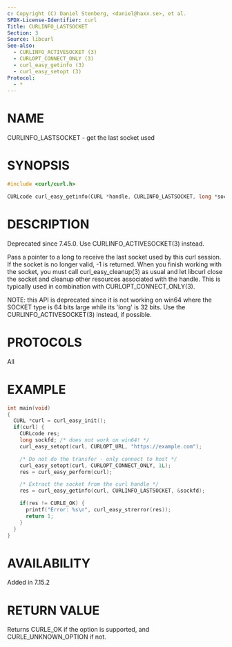 ```yaml
---
c: Copyright (C) Daniel Stenberg, <daniel@haxx.se>, et al.
SPDX-License-Identifier: curl
Title: CURLINFO_LASTSOCKET
Section: 3
Source: libcurl
See-also:
  - CURLINFO_ACTIVESOCKET (3)
  - CURLOPT_CONNECT_ONLY (3)
  - curl_easy_getinfo (3)
  - curl_easy_setopt (3)
Protocol:
  - *
---
```


# NAME

CURLINFO_LASTSOCKET - get the last socket used

# SYNOPSIS

~~~c
#include <curl/curl.h>

CURLcode curl_easy_getinfo(CURL *handle, CURLINFO_LASTSOCKET, long *socket);
~~~

# DESCRIPTION

Deprecated since 7.45.0. Use CURLINFO_ACTIVESOCKET(3) instead.

Pass a pointer to a long to receive the last socket used by this curl
session. If the socket is no longer valid, -1 is returned. When you finish
working with the socket, you must call curl_easy_cleanup(3) as usual and
let libcurl close the socket and cleanup other resources associated with the
handle. This is typically used in combination with
CURLOPT_CONNECT_ONLY(3).

NOTE: this API is deprecated since it is not working on win64 where the SOCKET
type is 64 bits large while its 'long' is 32 bits. Use the
CURLINFO_ACTIVESOCKET(3) instead, if possible.

# PROTOCOLS

All

# EXAMPLE

~~~c
int main(void)
{
  CURL *curl = curl_easy_init();
  if(curl) {
    CURLcode res;
    long sockfd; /* does not work on win64! */
    curl_easy_setopt(curl, CURLOPT_URL, "https://example.com");

    /* Do not do the transfer - only connect to host */
    curl_easy_setopt(curl, CURLOPT_CONNECT_ONLY, 1L);
    res = curl_easy_perform(curl);

    /* Extract the socket from the curl handle */
    res = curl_easy_getinfo(curl, CURLINFO_LASTSOCKET, &sockfd);

    if(res != CURLE_OK) {
      printf("Error: %s\n", curl_easy_strerror(res));
      return 1;
    }
  }
}
~~~

# AVAILABILITY

Added in 7.15.2

# RETURN VALUE

Returns CURLE_OK if the option is supported, and CURLE_UNKNOWN_OPTION if not.
